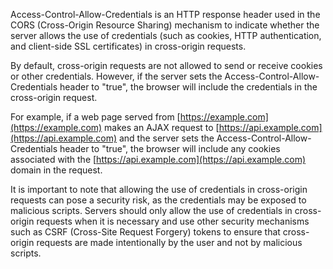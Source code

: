 Access-Control-Allow-Credentials is an HTTP response header used in the CORS (Cross-Origin Resource Sharing) mechanism to indicate whether the server allows the use of credentials (such as cookies, HTTP authentication, and client-side SSL certificates) in cross-origin requests.

By default, cross-origin requests are not allowed to send or receive cookies or other credentials. However, if the server sets the Access-Control-Allow-Credentials header to "true", the browser will include the credentials in the cross-origin request.

For example, if a web page served from [https://example.com](https://example.com) makes an AJAX request to [https://api.example.com](https://api.example.com) and the server sets the Access-Control-Allow-Credentials header to "true", the browser will include any cookies associated with the [https://api.example.com](https://api.example.com) domain in the request.

It is important to note that allowing the use of credentials in cross-origin requests can pose a security risk, as the credentials may be exposed to malicious scripts. Servers should only allow the use of credentials in cross-origin requests when it is necessary and use other security mechanisms such as CSRF (Cross-Site Request Forgery) tokens to ensure that cross-origin requests are made intentionally by the user and not by malicious scripts.